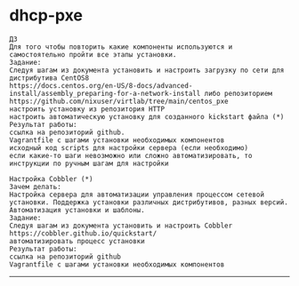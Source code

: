 # dhcp-pxe

    ДЗ
    Для того чтобы повторить какие компоненты используются и самостоятельно пройти все этапы установки. 
    Задание:
    Следуя шагам из документа установить и настроить загрузку по сети для дистрибутива CentOS8
    https://docs.centos.org/en-US/8-docs/advanced-install/assembly_preparing-for-a-network-install либо репозиторием https://github.com/nixuser/virtlab/tree/main/centos_pxe
    настроить установку из репозитория HTTP
    настроить автоматическую установку для созданного kickstart файла (*)
    Результат работы:
    ссылка на репозиторий github. 
    Vagrantfile с шагами установки необходимых компонентов
    исходный код scripts для настройки сервера (если необходимо)
    если какие-то шаги невозможно или сложно автоматизировать, то  инструкции по ручным шагам для настройки

    Настройка Cobbler (*)
    Зачем делать:
    Настройка сервера для автоматизации управления процессом сетевой установки. Поддержка установки различных дистрибутивов, разных версий. Автоматизация установки и шаблоны.
    Задание:
    Следуя шагам из документа установить и настроить Cobbler
    https://cobbler.github.io/quickstart/
    автоматизировать процесс установки
    Результат работы:
    ссылка на репозиторий github
    Vagrantfile с шагами установки необходимых компонентов


---

